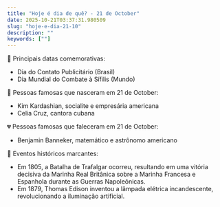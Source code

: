 ```yaml
---
title: "Hoje é dia de quê? - 21 de October"
date: 2025-10-21T03:37:31.980509
slug: "hoje-e-dia-21-10"
description: ""
keywords: [""]
---
```


🎉 Principais datas comemorativas:

- Dia do Contato Publicitário (Brasil)
- Dia Mundial do Combate à Sífilis (Mundo)

🎈 Pessoas famosas que nasceram em 21 de October:

- Kim Kardashian, socialite e empresária americana
- Celia Cruz, cantora cubana

💔 Pessoas famosas que faleceram em 21 de October:

- Benjamin Banneker, matemático e astrônomo americano

📅 Eventos históricos marcantes:

- Em 1805, a Batalha de Trafalgar ocorreu, resultando em uma vitória decisiva da Marinha Real Britânica sobre a Marinha Francesa e Espanhola durante as Guerras Napoleônicas.
- Em 1879, Thomas Edison inventou a lâmpada elétrica incandescente, revolucionando a iluminação artificial.